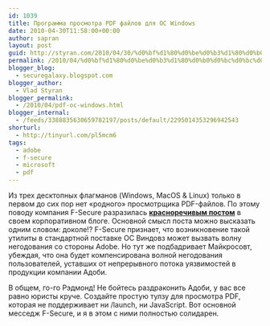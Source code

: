 ```yaml
---
id: 1039
title: Программа просмотра PDF файлов для OC Windows
date: 2010-04-30T11:58:00+00:00
author: sapran
layout: post
guid: http://styran.com/2010/04/30/%d0%bf%d1%80%d0%be%d0%b3%d1%80%d0%b0%d0%bc%d0%bc%d0%b0-%d0%bf%d1%80%d0%be%d1%81%d0%bc%d0%be%d1%82%d1%80%d0%b0-pdf-%d1%84%d0%b0%d0%b9%d0%bb%d0%be%d0%b2-%d0%b4%d0%bb%d1%8f-oc-windows/
permalink: /2010/04/%d0%bf%d1%80%d0%be%d0%b3%d1%80%d0%b0%d0%bc%d0%bc%d0%b0-%d0%bf%d1%80%d0%be%d1%81%d0%bc%d0%be%d1%82%d1%80%d0%b0-pdf-%d1%84%d0%b0%d0%b9%d0%bb%d0%be%d0%b2-%d0%b4%d0%bb%d1%8f-oc-windows/
blogger_blog:
  - securegalaxy.blogspot.com
blogger_author:
  - Vlad Styran
blogger_permalink:
  - /2010/04/pdf-oc-windows.html
blogger_internal:
  - /feeds/3388835630659782197/posts/default/2295014353296942543
shorturl:
  - http://tinyurl.com/pl5mcm6
tags:
  - adobe
  - f-secure
  - microsoft
  - pdf
---
```

Из трех десктопных флагманов (Windows, MacOS & Linux) только в первом до сих пор нет &#171;родного&#187; просмотрщика PDF-файлов. По этому поводу компания F-Secure разразилась [**красноречивым постом**](http://www.f-secure.com/weblog/archives/00001943.html) в своем корпоративном блоге. Основной смысл поста можно высказать одним словом: доколе!? F-Secure признает, что возникновение такой утилиты в стандартной поставке ОС Виндовз может вызвать волну негодования со стороны Adobe. Но тут же подбадривает Майкросовт, убеждая, что она будет компенсирована волной негодования пользователей, уставших от непрерывного потока уязвимостей в продукции компании Адоби.

В общем, го-го Рэдмонд! Не бойтесь раздраконить Адоби, у вас все равно юристы круче. Создайте простую тулзу для просмотра PDF, которая не поддерживает ни /launch, ни JavaScript. Вот основной месседж F-Secure, и я в этом с ними полностью солидарен.

<div class="addtoany_share_save_container addtoany_content_bottom">
  <div class="a2a_kit a2a_kit_size_32 addtoany_list a2a_target" id="wpa2a_102">
    <a class="a2a_button_facebook" href="http://www.addtoany.com/add_to/facebook?linkurl=https%3A%2F%2Fblog.styran.com%2F2010%2F04%2F%25d0%25bf%25d1%2580%25d0%25be%25d0%25b3%25d1%2580%25d0%25b0%25d0%25bc%25d0%25bc%25d0%25b0-%25d0%25bf%25d1%2580%25d0%25be%25d1%2581%25d0%25bc%25d0%25be%25d1%2582%25d1%2580%25d0%25b0-pdf-%25d1%2584%25d0%25b0%25d0%25b9%25d0%25bb%25d0%25be%25d0%25b2-%25d0%25b4%25d0%25bb%25d1%258f-oc-windows%2F&linkname=%D0%9F%D1%80%D0%BE%D0%B3%D1%80%D0%B0%D0%BC%D0%BC%D0%B0%20%D0%BF%D1%80%D0%BE%D1%81%D0%BC%D0%BE%D1%82%D1%80%D0%B0%20PDF%20%D1%84%D0%B0%D0%B9%D0%BB%D0%BE%D0%B2%20%D0%B4%D0%BB%D1%8F%20OC%20Windows" title="Facebook" rel="nofollow" target="_blank"></a><a class="a2a_button_twitter" href="http://www.addtoany.com/add_to/twitter?linkurl=https%3A%2F%2Fblog.styran.com%2F2010%2F04%2F%25d0%25bf%25d1%2580%25d0%25be%25d0%25b3%25d1%2580%25d0%25b0%25d0%25bc%25d0%25bc%25d0%25b0-%25d0%25bf%25d1%2580%25d0%25be%25d1%2581%25d0%25bc%25d0%25be%25d1%2582%25d1%2580%25d0%25b0-pdf-%25d1%2584%25d0%25b0%25d0%25b9%25d0%25bb%25d0%25be%25d0%25b2-%25d0%25b4%25d0%25bb%25d1%258f-oc-windows%2F&linkname=%D0%9F%D1%80%D0%BE%D0%B3%D1%80%D0%B0%D0%BC%D0%BC%D0%B0%20%D0%BF%D1%80%D0%BE%D1%81%D0%BC%D0%BE%D1%82%D1%80%D0%B0%20PDF%20%D1%84%D0%B0%D0%B9%D0%BB%D0%BE%D0%B2%20%D0%B4%D0%BB%D1%8F%20OC%20Windows" title="Twitter" rel="nofollow" target="_blank"></a><a class="a2a_button_google_plus" href="http://www.addtoany.com/add_to/google_plus?linkurl=https%3A%2F%2Fblog.styran.com%2F2010%2F04%2F%25d0%25bf%25d1%2580%25d0%25be%25d0%25b3%25d1%2580%25d0%25b0%25d0%25bc%25d0%25bc%25d0%25b0-%25d0%25bf%25d1%2580%25d0%25be%25d1%2581%25d0%25bc%25d0%25be%25d1%2582%25d1%2580%25d0%25b0-pdf-%25d1%2584%25d0%25b0%25d0%25b9%25d0%25bb%25d0%25be%25d0%25b2-%25d0%25b4%25d0%25bb%25d1%258f-oc-windows%2F&linkname=%D0%9F%D1%80%D0%BE%D0%B3%D1%80%D0%B0%D0%BC%D0%BC%D0%B0%20%D0%BF%D1%80%D0%BE%D1%81%D0%BC%D0%BE%D1%82%D1%80%D0%B0%20PDF%20%D1%84%D0%B0%D0%B9%D0%BB%D0%BE%D0%B2%20%D0%B4%D0%BB%D1%8F%20OC%20Windows" title="Google+" rel="nofollow" target="_blank"></a><a class="a2a_button_linkedin" href="http://www.addtoany.com/add_to/linkedin?linkurl=https%3A%2F%2Fblog.styran.com%2F2010%2F04%2F%25d0%25bf%25d1%2580%25d0%25be%25d0%25b3%25d1%2580%25d0%25b0%25d0%25bc%25d0%25bc%25d0%25b0-%25d0%25bf%25d1%2580%25d0%25be%25d1%2581%25d0%25bc%25d0%25be%25d1%2582%25d1%2580%25d0%25b0-pdf-%25d1%2584%25d0%25b0%25d0%25b9%25d0%25bb%25d0%25be%25d0%25b2-%25d0%25b4%25d0%25bb%25d1%258f-oc-windows%2F&linkname=%D0%9F%D1%80%D0%BE%D0%B3%D1%80%D0%B0%D0%BC%D0%BC%D0%B0%20%D0%BF%D1%80%D0%BE%D1%81%D0%BC%D0%BE%D1%82%D1%80%D0%B0%20PDF%20%D1%84%D0%B0%D0%B9%D0%BB%D0%BE%D0%B2%20%D0%B4%D0%BB%D1%8F%20OC%20Windows" title="LinkedIn" rel="nofollow" target="_blank"></a><a class="a2a_dd addtoany_share_save" href="https://www.addtoany.com/share"></a>
  </div>
</div>